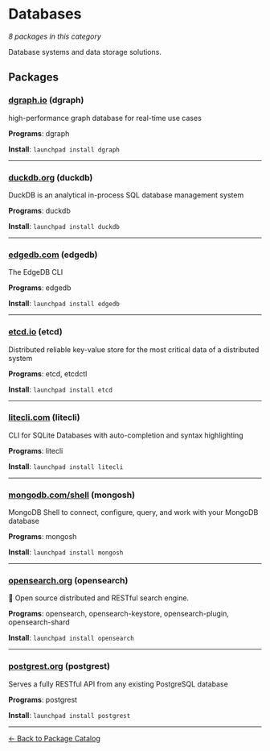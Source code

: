 # Databases

*8 packages in this category*

Database systems and data storage solutions.

## Packages

### [dgraph.io](../packages/dgraph.io/index.md) (dgraph)

high-performance graph database for real-time use cases

**Programs**: dgraph

**Install**: `launchpad install dgraph`

---

### [duckdb.org](../packages/duckdb.org/index.md) (duckdb)

DuckDB is an analytical in-process SQL database management system

**Programs**: duckdb

**Install**: `launchpad install duckdb`

---

### [edgedb.com](../packages/edgedb.com/index.md) (edgedb)

The EdgeDB CLI

**Programs**: edgedb

**Install**: `launchpad install edgedb`

---

### [etcd.io](../packages/etcd.io/index.md) (etcd)

Distributed reliable key-value store for the most critical data of a distributed system

**Programs**: etcd, etcdctl

**Install**: `launchpad install etcd`

---

### [litecli.com](../packages/litecli.com/index.md) (litecli)

CLI for SQLite Databases with auto-completion and syntax highlighting

**Programs**: litecli

**Install**: `launchpad install litecli`

---

### [mongodb.com/shell](../packages/mongodb.com/shell/index.md) (mongosh)

MongoDB Shell to connect, configure, query, and work with your MongoDB database

**Programs**: mongosh

**Install**: `launchpad install mongosh`

---

### [opensearch.org](../packages/opensearch.org/index.md) (opensearch)

🔎 Open source distributed and RESTful search engine.

**Programs**: opensearch, opensearch-keystore, opensearch-plugin, opensearch-shard

**Install**: `launchpad install opensearch`

---

### [postgrest.org](../packages/postgrest.org/index.md) (postgrest)

Serves a fully RESTful API from any existing PostgreSQL database

**Programs**: postgrest

**Install**: `launchpad install postgrest`

---

[← Back to Package Catalog](../package-catalog.md)
